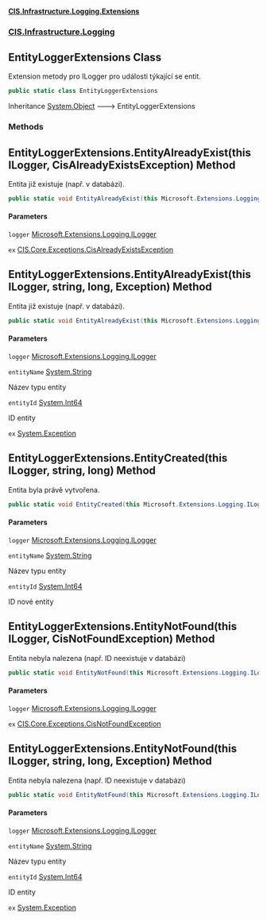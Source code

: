 #### [CIS.Infrastructure.Logging.Extensions](index.md 'index')
### [CIS.Infrastructure.Logging](CIS.Infrastructure.Logging.md 'CIS.Infrastructure.Logging')

## EntityLoggerExtensions Class

Extension metody pro ILogger pro události týkající se entit.

```csharp
public static class EntityLoggerExtensions
```

Inheritance [System.Object](https://docs.microsoft.com/en-us/dotnet/api/System.Object 'System.Object') &#129106; EntityLoggerExtensions
### Methods

<a name='CIS.Infrastructure.Logging.EntityLoggerExtensions.EntityAlreadyExist(thisMicrosoft.Extensions.Logging.ILogger,CIS.Core.Exceptions.CisAlreadyExistsException)'></a>

## EntityLoggerExtensions.EntityAlreadyExist(this ILogger, CisAlreadyExistsException) Method

Entita již existuje (např. v databázi).

```csharp
public static void EntityAlreadyExist(this Microsoft.Extensions.Logging.ILogger logger, CIS.Core.Exceptions.CisAlreadyExistsException ex);
```
#### Parameters

<a name='CIS.Infrastructure.Logging.EntityLoggerExtensions.EntityAlreadyExist(thisMicrosoft.Extensions.Logging.ILogger,CIS.Core.Exceptions.CisAlreadyExistsException).logger'></a>

`logger` [Microsoft.Extensions.Logging.ILogger](https://docs.microsoft.com/en-us/dotnet/api/Microsoft.Extensions.Logging.ILogger 'Microsoft.Extensions.Logging.ILogger')

<a name='CIS.Infrastructure.Logging.EntityLoggerExtensions.EntityAlreadyExist(thisMicrosoft.Extensions.Logging.ILogger,CIS.Core.Exceptions.CisAlreadyExistsException).ex'></a>

`ex` [CIS.Core.Exceptions.CisAlreadyExistsException](https://docs.microsoft.com/en-us/dotnet/api/CIS.Core.Exceptions.CisAlreadyExistsException 'CIS.Core.Exceptions.CisAlreadyExistsException')

<a name='CIS.Infrastructure.Logging.EntityLoggerExtensions.EntityAlreadyExist(thisMicrosoft.Extensions.Logging.ILogger,string,long,System.Exception)'></a>

## EntityLoggerExtensions.EntityAlreadyExist(this ILogger, string, long, Exception) Method

Entita již existuje (např. v databázi).

```csharp
public static void EntityAlreadyExist(this Microsoft.Extensions.Logging.ILogger logger, string entityName, long entityId, System.Exception ex);
```
#### Parameters

<a name='CIS.Infrastructure.Logging.EntityLoggerExtensions.EntityAlreadyExist(thisMicrosoft.Extensions.Logging.ILogger,string,long,System.Exception).logger'></a>

`logger` [Microsoft.Extensions.Logging.ILogger](https://docs.microsoft.com/en-us/dotnet/api/Microsoft.Extensions.Logging.ILogger 'Microsoft.Extensions.Logging.ILogger')

<a name='CIS.Infrastructure.Logging.EntityLoggerExtensions.EntityAlreadyExist(thisMicrosoft.Extensions.Logging.ILogger,string,long,System.Exception).entityName'></a>

`entityName` [System.String](https://docs.microsoft.com/en-us/dotnet/api/System.String 'System.String')

Název typu entity

<a name='CIS.Infrastructure.Logging.EntityLoggerExtensions.EntityAlreadyExist(thisMicrosoft.Extensions.Logging.ILogger,string,long,System.Exception).entityId'></a>

`entityId` [System.Int64](https://docs.microsoft.com/en-us/dotnet/api/System.Int64 'System.Int64')

ID entity

<a name='CIS.Infrastructure.Logging.EntityLoggerExtensions.EntityAlreadyExist(thisMicrosoft.Extensions.Logging.ILogger,string,long,System.Exception).ex'></a>

`ex` [System.Exception](https://docs.microsoft.com/en-us/dotnet/api/System.Exception 'System.Exception')

<a name='CIS.Infrastructure.Logging.EntityLoggerExtensions.EntityCreated(thisMicrosoft.Extensions.Logging.ILogger,string,long)'></a>

## EntityLoggerExtensions.EntityCreated(this ILogger, string, long) Method

Entita byla právě vytvořena.

```csharp
public static void EntityCreated(this Microsoft.Extensions.Logging.ILogger logger, string entityName, long entityId);
```
#### Parameters

<a name='CIS.Infrastructure.Logging.EntityLoggerExtensions.EntityCreated(thisMicrosoft.Extensions.Logging.ILogger,string,long).logger'></a>

`logger` [Microsoft.Extensions.Logging.ILogger](https://docs.microsoft.com/en-us/dotnet/api/Microsoft.Extensions.Logging.ILogger 'Microsoft.Extensions.Logging.ILogger')

<a name='CIS.Infrastructure.Logging.EntityLoggerExtensions.EntityCreated(thisMicrosoft.Extensions.Logging.ILogger,string,long).entityName'></a>

`entityName` [System.String](https://docs.microsoft.com/en-us/dotnet/api/System.String 'System.String')

Název typu entity

<a name='CIS.Infrastructure.Logging.EntityLoggerExtensions.EntityCreated(thisMicrosoft.Extensions.Logging.ILogger,string,long).entityId'></a>

`entityId` [System.Int64](https://docs.microsoft.com/en-us/dotnet/api/System.Int64 'System.Int64')

ID nové entity

<a name='CIS.Infrastructure.Logging.EntityLoggerExtensions.EntityNotFound(thisMicrosoft.Extensions.Logging.ILogger,CIS.Core.Exceptions.CisNotFoundException)'></a>

## EntityLoggerExtensions.EntityNotFound(this ILogger, CisNotFoundException) Method

Entita nebyla nalezena (např. ID neexistuje v databázi)

```csharp
public static void EntityNotFound(this Microsoft.Extensions.Logging.ILogger logger, CIS.Core.Exceptions.CisNotFoundException ex);
```
#### Parameters

<a name='CIS.Infrastructure.Logging.EntityLoggerExtensions.EntityNotFound(thisMicrosoft.Extensions.Logging.ILogger,CIS.Core.Exceptions.CisNotFoundException).logger'></a>

`logger` [Microsoft.Extensions.Logging.ILogger](https://docs.microsoft.com/en-us/dotnet/api/Microsoft.Extensions.Logging.ILogger 'Microsoft.Extensions.Logging.ILogger')

<a name='CIS.Infrastructure.Logging.EntityLoggerExtensions.EntityNotFound(thisMicrosoft.Extensions.Logging.ILogger,CIS.Core.Exceptions.CisNotFoundException).ex'></a>

`ex` [CIS.Core.Exceptions.CisNotFoundException](https://docs.microsoft.com/en-us/dotnet/api/CIS.Core.Exceptions.CisNotFoundException 'CIS.Core.Exceptions.CisNotFoundException')

<a name='CIS.Infrastructure.Logging.EntityLoggerExtensions.EntityNotFound(thisMicrosoft.Extensions.Logging.ILogger,string,long,System.Exception)'></a>

## EntityLoggerExtensions.EntityNotFound(this ILogger, string, long, Exception) Method

Entita nebyla nalezena (např. ID neexistuje v databázi)

```csharp
public static void EntityNotFound(this Microsoft.Extensions.Logging.ILogger logger, string entityName, long entityId, System.Exception ex);
```
#### Parameters

<a name='CIS.Infrastructure.Logging.EntityLoggerExtensions.EntityNotFound(thisMicrosoft.Extensions.Logging.ILogger,string,long,System.Exception).logger'></a>

`logger` [Microsoft.Extensions.Logging.ILogger](https://docs.microsoft.com/en-us/dotnet/api/Microsoft.Extensions.Logging.ILogger 'Microsoft.Extensions.Logging.ILogger')

<a name='CIS.Infrastructure.Logging.EntityLoggerExtensions.EntityNotFound(thisMicrosoft.Extensions.Logging.ILogger,string,long,System.Exception).entityName'></a>

`entityName` [System.String](https://docs.microsoft.com/en-us/dotnet/api/System.String 'System.String')

Název typu entity

<a name='CIS.Infrastructure.Logging.EntityLoggerExtensions.EntityNotFound(thisMicrosoft.Extensions.Logging.ILogger,string,long,System.Exception).entityId'></a>

`entityId` [System.Int64](https://docs.microsoft.com/en-us/dotnet/api/System.Int64 'System.Int64')

ID entity

<a name='CIS.Infrastructure.Logging.EntityLoggerExtensions.EntityNotFound(thisMicrosoft.Extensions.Logging.ILogger,string,long,System.Exception).ex'></a>

`ex` [System.Exception](https://docs.microsoft.com/en-us/dotnet/api/System.Exception 'System.Exception')
